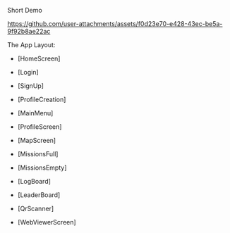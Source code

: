 Short Demo

https://github.com/user-attachments/assets/f0d23e70-e428-43ec-be5a-9f92b8ae22ac


The App Layout:

- [HomeScreen]


- [Login]

- [SignUp]

- [ProfileCreation]

- [MainMenu]

- [ProfileScreen]

- [MapScreen]

- [MissionsFull]

- [MissionsEmpty]

- [LogBoard]

- [LeaderBoard]

- [QrScanner]

- [WebViewerScreen]
